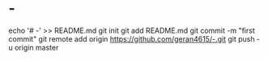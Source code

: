 # -
echo '# -' >> README.md
git init
git add README.md
git commit -m "first commit"
git remote add origin https://github.com/geran4615/-.git
git push -u origin master